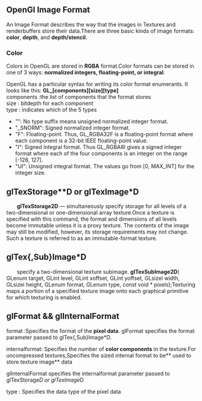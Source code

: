 ## OpenGl Image Format
An Image Format describes the way that the images in Textures and renderbuffers store their data.There are three basic kinds of image formats: **color**, **depth**, and **depth/stencil**.
### Color  
Colors in OpenGL are stored in **RGBA** format.Color formats can be stored in one of 3 ways: **normalized integers, floating-point, or integral**.  

OpenGL has a particular syntax for writing its color format enumerants. It looks like this:
 **GL_[components​][size​][type​]**  
 components​ :the list of components that the format stores  
 size​ :  bitdepth for each component  
 type​ :   indicates which of the 5 types  

 
*  "": No type suffix means unsigned normalized integer format.
* "_SNORM": Signed normalized integer format.
* "F": Floating-point. Thus, GL_RGBA32F is a floating-point format where each component is a 32-bit IEEE floating-point value.
* "I": Signed integral format. Thus GL_RGBA8I gives a signed integer format where each of the four components is an integer on the range [-128, 127].
* "UI": Unsigned integral format. The values go from [0, MAX_INT] for the integer size.

## glTexStorage**D or glTexImage*D
&emsp;&emsp;**glTexStorage2D** — simultaneously specify storage for all levels of a two-dimensional or one-dimensional array texture.Once a texture is specified with this command, the format and dimensions of all levels become immutable unless it is a proxy texture. The contents of the image may still be modified, however, its storage requirements may not change. Such a texture is referred to as an immutable-format texture.  
## glTex{,Sub}Image*D  
&emsp;&emsp;specify a two-dimensional texture subimage.
**glTexSubImage2D**( GLenum target,  GLint level,  GLint xoffset,  GLint yoffset,  GLsizei width,  GLsizei height,  GLenum format,  GLenum type,  const void * pixels);Texturing maps a portion of a specified texture image onto each graphical primitive for which texturing is enabled.  

## glFormat && glInternalFormat  
format :Specifies the format of the **pixel data**.   glFormat specifies the format parameter passed to glTex{,Sub}Image*D.  

internalformat: Specifies the number of **color components** in the texture.For uncompressed textures,Specifies the sized internal format to be** used to store texture image** data

glInternalFormat specifies the internalformat parameter passed to glTexStorage*D or glTexImage*D  

type : Specifies the data type of the pixel data
